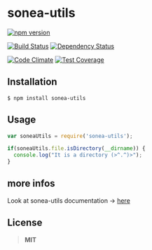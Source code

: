 # sonea-utils

[![npm version](https://badge.fury.io/js/sonea-utils.svg)](https://badge.fury.io/js/sonea-utils)

[![Build Status](https://travis-ci.org/Ninevillage/sonea-utils.svg?branch=master)](https://travis-ci.org/Ninevillage/sonea-utils)
[![Dependency Status](https://gemnasium.com/Ninevillage/sonea-utils.svg)](https://gemnasium.com/Ninevillage/sonea-utils)

[![Code Climate](https://codeclimate.com/github/Ninevillage/sonea-utils/badges/gpa.svg)](https://codeclimate.com/github/Ninevillage/sonea-utils)
[![Test Coverage](https://codeclimate.com/github/Ninevillage/sonea-utils/badges/coverage.svg)](https://codeclimate.com/github/Ninevillage/sonea-utils/coverage)

## Installation

```
$ npm install sonea-utils
```

## Usage

```JavaScript
var soneaUtils = require('sonea-utils');

if(soneaUtils.file.isDirectory(__dirname)) {
  console.log("It is a directory (>^.^)>");
}
```

## more infos

Look at sonea-utils documentation -> [here](https://github.com/Ninevillage/sonea-utils/wiki)

## License

> **MIT**
